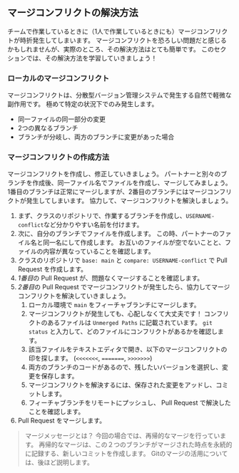 ## マージコンフリクトの解決方法

チームで作業しているときに（1人で作業しているときにも）マージコンフリクトが時折発生してしまいます。 マージコンフリクトを恐ろしい問題だと感じるかもしれませんが、実際のところ、その解決方法はとても簡単です。 このセクションでは、その解決方法を学習していきましょう！

### ローカルのマージコンフリクト

マージコンフリクトは、分散型バージョン管理システムで発生する自然で軽微な副作用です。 極めて特定の状況下でのみ発生します。

- 同一ファイルの同一部分の変更
- 2つの異なるブランチ
- ブランチが分岐し、両方のブランチに変更があった場合

### マージコンフリクトの作成方法

マージコンフリクトを作成し、修正していきましょう。 パートナーと別々のブランチを作成後、同一ファイル名でファイルを作成し、マージしてみましょう。 1番目のブランチは正常にマージしますが、2番目のブランチにはマージコンフリクトが発生してしまいます。 協力して、マージコンフリクトを解決しましょう。

1. まず、クラスのリポジトリで、作業するブランチを作成し、`USERNAME-conflict`など分かりやすい名前を付けます。
2. 次に、自分のブランチでファイルを作成します。 この時、パートナーのファイル名と同一名にして作成します。 お互いのファイルが空でないことと、ファイルの内容が異なっていることを確認します。
3. クラスのリポジトリで `base: main` と `compare: USERNAME-conflict` で Pull Request を作成します。
4. *1番目*の Pull Request が、問題なくマージすることを確認します。
5. *2番目*の Pull Request でマージコンフリクトが発生したら、協力してマージコンフリクトを解決していきましょう。
    1. ローカル環境で `main` をフィーチャブランチにマージします。
    2. マージコンフリクトが発生しても、心配しなくて大丈夫です！ コンフリクトのあるファイルは `Unmerged Paths` に記載されています。 `git status` と入力して、どのファイルにコンフリクトがあるかを確認します。
    3. 該当ファイルをテキストエディタで開き、以下のマージコンフリクトの印を探します。 (`<<<<<<<`, `=======`, `>>>>>>>`)
    4. 両方のブランチのコードがあるので、残したいバージョンを選択し、変更を保存します。
    5. マージコンフリクトを解決するには、保存された変更をアッドし、コミットします。
    6. フィーチャブランチをリモートにプッシュし、 Pull Request で解決したことを確認します。
6. Pull Request をマージします。

> マージメッセージとは？ 今回の場合では、再帰的なマージを行っています。 再帰的なマージは、この２つのブランチがマージされた時点を永続的に記録する、新しいコミットを作成します。 Gitのマージの活用については、後ほど説明します。
